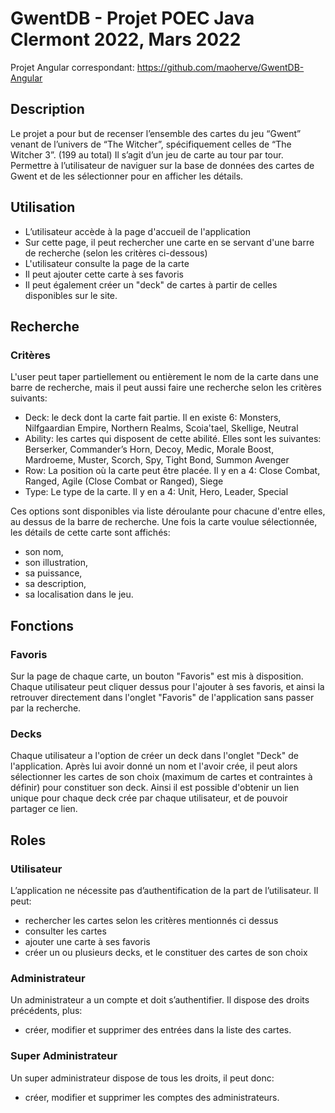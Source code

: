 # GwentDB - Projet POEC Java Clermont 2022, Mars 2022

Projet Angular correspondant: https://github.com/maoherve/GwentDB-Angular

## Description
Le projet a pour but de recenser l’ensemble des cartes du jeu “Gwent” venant de l’univers de “The Witcher”, spécifiquement celles de “The Witcher 3”. (199 au total)
Il s’agit d’un jeu de carte au tour par tour.
Permettre à l’utilisateur de naviguer sur la base de données des cartes de Gwent et de les sélectionner pour en afficher les détails.

## Utilisation
- L’utilisateur accède à la page d'accueil de l'application
- Sur cette page, il peut rechercher une carte en se servant d'une barre de recherche (selon les critères ci-dessous)
- L'utilisateur consulte la page de la carte
- Il peut ajouter cette carte à ses favoris
- Il peut également créer un "deck" de cartes à partir de celles disponibles sur le site.

## Recherche
### Critères

L'user peut taper partiellement ou entièrement le nom de la carte dans une barre de recherche, mais il peut aussi faire une recherche selon les critères suivants:

* Deck: le deck dont la carte fait partie. Il en existe 6: Monsters, Nilfgaardian Empire, Northern Realms, Scoia'tael, Skellige, Neutral
* Ability: les cartes qui disposent de cette abilité. Elles sont les suivantes: Berserker, Commander’s Horn, Decoy, Medic, Morale Boost, Mardroeme, Muster, Scorch, Spy, Tight Bond, Summon Avenger
* Row: La position où la carte peut être placée. Il y en a 4: Close Combat, Ranged, Agile (Close Combat or Ranged), Siege
* Type: Le type de la carte. Il y en a 4: Unit, Hero, Leader, Special

Ces options sont disponibles via liste déroulante pour chacune d'entre elles, au dessus de la barre de recherche.
Une fois la carte voulue sélectionnée, les détails de cette carte sont affichés:
* son nom,
* son illustration,
* sa puissance,
* sa description,
* sa localisation dans le jeu.

## Fonctions
### Favoris
Sur la page de chaque carte, un bouton "Favoris" est mis à disposition.
Chaque utilisateur peut cliquer dessus pour l'ajouter à ses favoris, et ainsi la retrouver directement dans l'onglet "Favoris" de l'application sans passer par la recherche.

### Decks
Chaque utilisateur a l'option de créer un deck dans l'onglet "Deck" de l'application. Après lui avoir donné un nom et l'avoir crée, il peut alors sélectionner les cartes de son choix (maximum de cartes et contraintes à définir) pour constituer son deck. Ainsi il est possible d'obtenir un lien unique pour chaque deck crée par chaque utilisateur, et de pouvoir partager ce lien.

## Roles

### Utilisateur
L’application ne nécessite pas d’authentification de la part de l’utilisateur. Il peut:
- rechercher les cartes selon les critères mentionnés ci dessus
- consulter les cartes
- ajouter une carte à ses favoris
- créer un ou plusieurs decks, et le constituer des cartes de son choix

### Administrateur
Un administrateur a un compte et doit s’authentifier. Il dispose des droits précédents, plus:
- créer, modifier et supprimer des entrées dans la liste des cartes.

### Super Administrateur
Un super administrateur dispose de tous les droits, il peut donc: 
- créer, modifier et supprimer les comptes des administrateurs.

